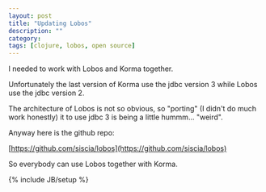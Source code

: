 ```yaml
---
layout: post
title: "Updating Lobos"
description: ""
category: 
tags: [clojure, lobos, open source]
---
```


I needed to work with Lobos and Korma together.

Unfortunately the last version of Korma use the jdbc version 3 while Lobos use the jdbc version 2.

The architecture of Lobos is not so obvious, so "porting" (I didn't do much work honestly) it to use jdbc 3 is being a little hummm... "weird".

Anyway here is the github repo:

[https://github.com/siscia/lobos](https://github.com/siscia/lobos)

So everybody can use Lobos together with Korma.

{% include JB/setup %}

